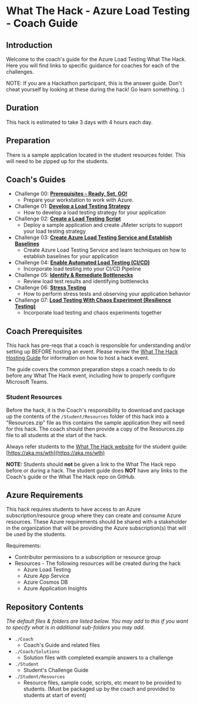 # What The Hack - Azure Load Testing - Coach Guide

## Introduction
Welcome to the coach's guide for the Azure Load Testing What The Hack. Here you will find links to specific guidance for coaches for each of the challenges.  

NOTE: If you are a Hackathon participant, this is the answer guide. Don't cheat yourself by looking at these during the hack! Go learn something. :)
## Duration
This hack is estimated to take 3 days with 4 hours each day.

## Preparation
There is a sample application located in the student resources folder.  This will need to be zipped up for the students.


## Coach's Guides
- Challenge 00: **[Prerequisites - Ready, Set, GO!](./Solution-00.md)**
	 - Prepare your workstation to work with Azure.
- Challenge 01: **[Develop a Load Testing Strategy](./Solution-01.md)**
	 - How to develop a load testing strategy for your application
- Challenge 02: **[Create a Load Testing Script](./Solution-02.md)**
	 - Deploy a sample application and create JMeter scripts to support your load testing strategy
- Challenge 03: **[Create Azure Load Testing Service and Establish Baselines](./Solution-03.md)**
	 - Create Azure Load Testing Service and learn techniques on how to establish baselines for your application
- Challenge 04: **[Enable Automated Load Testing (CI/CD)](./Solution-04.md)**
	 - Incorporate load testing into your CI/CD Pipeline
- Challenge 05: **[Identify & Remediate Bottlenecks](./Solution-05.md)**
	 - Review load test results and identifying bottlenecks
- Challenge 06: **[Stress Testing](./Solution-06.md)**
	 - How to perform stress tests and observing your application behavior
- Challenge 07: **[Load Testing With Chaos Experiment (Resilience Testing)](./Solution-07.md)**
	 - Incorporate load testing and chaos experiments together

## Coach Prerequisites

This hack has pre-reqs that a coach is responsible for understanding and/or setting up BEFORE hosting an event. Please review the [What The Hack Hosting Guide](https://aka.ms/wthhost) for information on how to host a hack event.

The guide covers the common preparation steps a coach needs to do before any What The Hack event, including how to properly configure Microsoft Teams.

### Student Resources

Before the hack, it is the Coach's responsibility to download and package up the contents of the `/Student/Resources` folder of this hack into a "Resources.zip" file as this contains the sample application they will need for this hack. The coach should then provide a copy of the Resources.zip file to all students at the start of the hack.

Always refer students to the [What The Hack website](https://aka.ms/wth) for the student guide: [https://aka.ms/wth](https://aka.ms/wth)

**NOTE:** Students should **not** be given a link to the What The Hack repo before or during a hack. The student guide does **NOT** have any links to the Coach's guide or the What The Hack repo on GitHub.

## Azure Requirements

This hack requires students to have access to an Azure subscription/resource group where they can create and consume Azure resources. These Azure requirements should be shared with a stakeholder in the organization that will be providing the Azure subscription(s) that will be used by the students.

Requirements:

- Contributor permissions to a subscription or resource group
- Resources - The following resources will be created during the hack
	- Azure Load Testing
	- Azure App Service
	- Azure Cosmos DB
	- Azure Application Insights

## Repository Contents

_The default files & folders are listed below. You may add to this if you want to specify what is in additional sub-folders you may add._

- `./Coach`
  - Coach's Guide and related files
- `./Coach/Solutions`
  - Solution files with completed example answers to a challenge
- `./Student`
  - Student's Challenge Guide
- `./Student/Resources`
  - Resource files, sample code, scripts, etc meant to be provided to students. (Must be packaged up by the coach and provided to students at start of event)